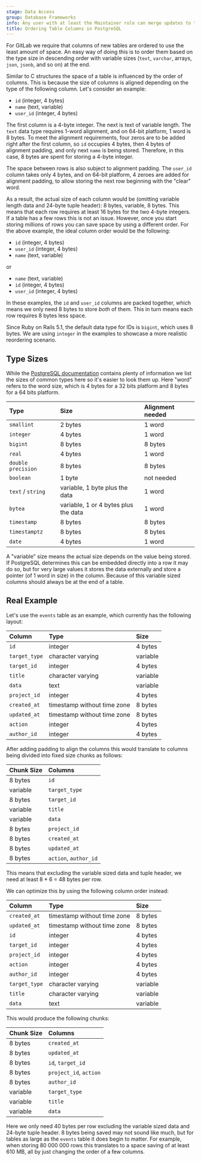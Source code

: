 ```yaml
---
stage: Data Access
group: Database Frameworks
info: Any user with at least the Maintainer role can merge updates to this content. For details, see https://docs.gitlab.com/ee/development/development_processes.html#development-guidelines-review.
title: Ordering Table Columns in PostgreSQL
---
```


For GitLab we require that columns of new tables are ordered to use the
least amount of space. An easy way of doing this is to order them based on the
type size in descending order with variable sizes (`text`, `varchar`, arrays,
`json`, `jsonb`, and so on) at the end.

Similar to C structures the space of a table is influenced by the order of
columns. This is because the size of columns is aligned depending on the type of
the following column. Let's consider an example:

- `id` (integer, 4 bytes)
- `name` (text, variable)
- `user_id` (integer, 4 bytes)

The first column is a 4-byte integer. The next is text of variable length. The
`text` data type requires 1-word alignment, and on 64-bit platform, 1 word is 8
bytes. To meet the alignment requirements, four zeros are to be added right
after the first column, so `id` occupies 4 bytes, then 4 bytes of alignment
padding, and only next `name` is being stored. Therefore, in this case, 8 bytes
are spent for storing a 4-byte integer.

The space between rows is also subject to alignment padding. The `user_id`
column takes only 4 bytes, and on 64-bit platform, 4 zeroes are added for
alignment padding, to allow storing the next row beginning with the "clear" word.

As a result, the actual size of each column would be (omitting variable length
data and 24-byte tuple header): 8 bytes, variable, 8 bytes. This means that
each row requires at least 16 bytes for the two 4-byte integers. If a table
has a few rows this is not an issue. However, once you start storing millions of
rows you can save space by using a different order. For the above example, the
ideal column order would be the following:

- `id` (integer, 4 bytes)
- `user_id` (integer, 4 bytes)
- `name` (text, variable)

or

- `name` (text, variable)
- `id` (integer, 4 bytes)
- `user_id` (integer, 4 bytes)

In these examples, the `id` and `user_id` columns are packed together, which
means we only need 8 bytes to store _both_ of them. This in turn means each row
requires 8 bytes less space.

Since Ruby on Rails 5.1, the default data type for IDs is `bigint`, which uses 8 bytes.
We are using `integer` in the examples to showcase a more realistic reordering scenario.

## Type Sizes

While the [PostgreSQL documentation](https://www.postgresql.org/docs/current/datatype.html) contains plenty
of information we list the sizes of common types here so it's easier to
look them up. Here "word" refers to the word size, which is 4 bytes for a 32
bits platform and 8 bytes for a 64 bits platform.

| Type             | Size                                 | Alignment needed |
|:-----------------|:-------------------------------------|:-----------|
| `smallint`         | 2 bytes                              | 1 word     |
| `integer`          | 4 bytes                              | 1 word     |
| `bigint`           | 8 bytes                              | 8 bytes    |
| `real`             | 4 bytes                              | 1 word     |
| `double precision` | 8 bytes                              | 8 bytes    |
| `boolean`          | 1 byte                               | not needed |
| `text` / `string`  | variable, 1 byte plus the data       | 1 word     |
| `bytea`            | variable, 1 or 4 bytes plus the data | 1 word     |
| `timestamp`        | 8 bytes                              | 8 bytes    |
| `timestamptz`      | 8 bytes                              | 8 bytes    |
| `date`             | 4 bytes                              | 1 word     |

A "variable" size means the actual size depends on the value being stored. If
PostgreSQL determines this can be embedded directly into a row it may do so, but
for very large values it stores the data externally and store a pointer (of
1 word in size) in the column. Because of this variable sized columns should
always be at the end of a table.

## Real Example

Let's use the `events` table as an example, which currently has the following
layout:

| Column        | Type                        | Size     |
|:--------------|:----------------------------|:---------|
| `id`          | integer                     | 4 bytes  |
| `target_type` | character varying           | variable |
| `target_id`   | integer                     | 4 bytes  |
| `title`       | character varying           | variable |
| `data`        | text                        | variable |
| `project_id`  | integer                     | 4 bytes  |
| `created_at`  | timestamp without time zone | 8 bytes  |
| `updated_at`  | timestamp without time zone | 8 bytes  |
| `action`      | integer                     | 4 bytes  |
| `author_id`   | integer                     | 4 bytes  |

After adding padding to align the columns this would translate to columns being
divided into fixed size chunks as follows:

| Chunk Size | Columns               |
|:-----------|:----------------------|
| 8 bytes    | `id`                  |
| variable   | `target_type`         |
| 8 bytes    | `target_id`           |
| variable   | `title`               |
| variable   | `data`                |
| 8 bytes    | `project_id`          |
| 8 bytes    | `created_at`          |
| 8 bytes    | `updated_at`          |
| 8 bytes    | `action`, `author_id` |

This means that excluding the variable sized data and tuple header, we need at
least 8 * 6 = 48 bytes per row.

We can optimize this by using the following column order instead:

| Column        | Type                        | Size     |
|:--------------|:----------------------------|:---------|
| `created_at`  | timestamp without time zone | 8 bytes  |
| `updated_at`  | timestamp without time zone | 8 bytes  |
| `id`          | integer                     | 4 bytes  |
| `target_id`   | integer                     | 4 bytes  |
| `project_id`  | integer                     | 4 bytes  |
| `action`      | integer                     | 4 bytes  |
| `author_id`   | integer                     | 4 bytes  |
| `target_type` | character varying           | variable |
| `title`       | character varying           | variable |
| `data`        | text                        | variable |

This would produce the following chunks:

| Chunk Size | Columns                |
|:-----------|:-----------------------|
| 8 bytes    | `created_at`           |
| 8 bytes    | `updated_at`           |
| 8 bytes    | `id`, `target_id`      |
| 8 bytes    | `project_id`, `action` |
| 8 bytes    | `author_id`            |
| variable   | `target_type`          |
| variable   | `title`                |
| variable   | `data`                 |

Here we only need 40 bytes per row excluding the variable sized data and 24-byte
tuple header. 8 bytes being saved may not sound like much, but for tables as
large as the `events` table it does begin to matter. For example, when storing
80 000 000 rows this translates to a space saving of at least 610 MB, all by
just changing the order of a few columns.
